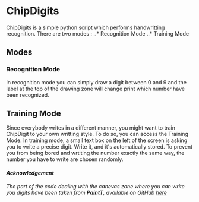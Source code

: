 # ChipDigits
ChipDigits is a simple python script which performs handwritting recognition. There are two modes : 
..* Recognition Mode
..* Training Mode

## Modes
### Recognition Mode
In recognition mode you can simply draw a digit between 0 and 9 and the label at the top of the drawing zone will change print which number have been recognized.
## Training Mode
Since everybody writes in a different manner, you might want to train ChipDigit to your own writting style. To do so, you can access the Training Mode. In training mode, a small text box on the left of the screen is asking you to write a precise digit. Write it, and it's automatically stored. To prevent you from being bored and wrtiting the number exactly the same way, the number you have to write are chosen randomly.

#### *Acknowledgement*
*The part of the code dealing with the canevas zone where you can write you digits have been taken from **PaintT**, available on GitHub [here](https://github.com/ChuntaoLu/PainT)*
